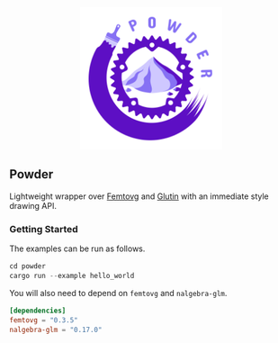 <div align="center">
  <span><img src="./docs/powder_logo.svg" width="50%"></span>
</div>

## Powder

Lightweight wrapper over [Femtovg](https://github.com/femtovg/femtovg) and [Glutin](https://github.com/rust-windowing/glutin) with an immediate style drawing API.

### Getting Started

The examples can be run as follows.

```rust
cd powder
cargo run --example hello_world
```

You will also need to depend on `femtovg` and `nalgebra-glm`.

```toml
[dependencies]
femtovg = "0.3.5"
nalgebra-glm = "0.17.0"
```

